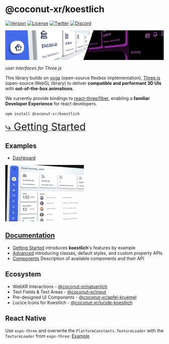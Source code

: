 # @coconut-xr/koestlich

[![Version](https://img.shields.io/npm/v/@coconut-xr/koestlich?style=flat-square)](https://npmjs.com/package/@coconut-xr/koestlich)
[![License](https://img.shields.io/github/license/coconut-xr/koestlich.svg?style=flat-square)](https://github.com/coconut-xr/koestlich/blob/master/LICENSE)
[![Twitter](https://img.shields.io/twitter/follow/coconut_xr?style=flat-square)](https://twitter.com/coconut_xr)
[![Discord](https://img.shields.io/discord/1087727032240185424?style=flat-square&label=discord)](https://discord.gg/RbyaXJJaJM)

![header image](./images/koestlich-header.jpg)

_user interfaces for Three.js_

This library builds on [yoga](https://github.com/facebook/yoga) (open-source flexbox implementation), [Three.js](https://github.com/mrdoob/three.js) (open-source WebGL library) to deliver **compatible and performant 3D UIs** with **out-of-the-box animations**.

We currently provide bindings to [react-three/fiber](https://github.com/pmndrs/react-three-fiber), enabling a **familiar Developer Experience** for react developers.

`npm install @coconut-xr/koestlich`

[<span style="font-size: 2rem">⤷ Getting Started</span>](https://coconut-xr.github.io/koestlich/#/getting-started)

## Examples

- [Dashboard](https://codesandbox.io/s/koestlich-dashboard-example-8hjx90)

<img src="./images/dashboard.gif"  width="250">

## [Documentation](https://coconut-xr.github.io/koestlich)

- [Getting Started](https://coconut-xr.github.io/koestlich/#/getting-started)
  introduces **koestlich**'s features by example
- [Advanced](https://coconut-xr.github.io/koestlich/#/advanced)
  introducing classes, default styles, and custom property APIs
- [Components](https://coconut-xr.github.io/koestlich/#/components)
  Description of available components and their API

## Ecosystem

- WebXR Interactions - [@coconut-xr/natuerlich](https://github.com/coconut-xr/natuerlich)
- Text Fields & Text Areas - [@coconut-xr/input](https://github.com/coconut-xr/input)
- Pre-designed UI Components - [@coconut-xr/apfel-kruemel](https://github.com/coconut-xr/apfel-kruemel)
- Lucice Icons for Koestlich - [@coconut-xr/lucide-koestlich](https://github.com/coconut-xr/lucide-koestlich)

## React Native

Use `expo-three` and overwrite the `PlatformConstants.TextureLoader` with the `TextureLoader` from `expo-three`:
[Example](https://github.com/coconut-xr/koestlich-expo-test)
